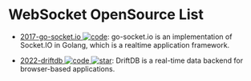 # WebSocket OpenSource List

- [2017-go-socket.io ![code](https://martrix-usa.oss-accelerate.aliyuncs.com/logo/code.svg)](https://github.com/googollee/go-socket.io): go-socket.io is an implementation of Socket.IO in Golang, which is a realtime application framework.

- [2022-driftdb ![code](https://martrix-usa.oss-accelerate.aliyuncs.com/logo/code.svg) ![star](https://img.shields.io/github/stars/drifting-in-space/driftdb)](https://github.com/drifting-in-space/driftdb): DriftDB is a real-time data backend for browser-based applications.
